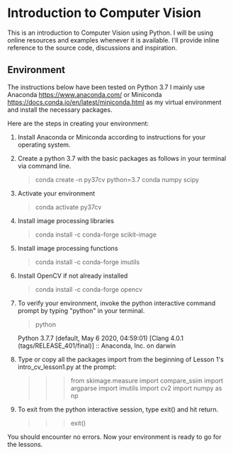 # Introduction to Computer Vision

This is an introduction to Computer Vision using Python.
I will be using online resources and examples whenever it is available.
I'll provide inline reference to the source code, discussions
and inspiration.

## Environment
The instructions below have been tested on Python 3.7
I mainly use Anaconda https://www.anaconda.com/
or Miniconda https://docs.conda.io/en/latest/miniconda.html
as my virtual environment and install the necessary packages.

Here are the steps in creating your environment:

1. Install Anaconda or Miniconda according to instructions for your operating system.

2. Create a python 3.7 with the basic packages as follows in your terminal via command line.
   > conda create -n py37cv python=3.7 conda numpy scipy

3. Activate your environment
   > conda activate py37cv

4. Install image processing libraries
   > conda install -c conda-forge scikit-image

5. Install image processing functions
   > conda install -c conda-forge imutils

6. Install OpenCV if not already installed
   > conda install -c conda-forge opencv

7. To verify your environment, invoke the python interactive command prompt by typing "python" in your terminal.
   > python

   Python 3.7.7 (default, May  6 2020, 04:59:01)
   [Clang 4.0.1 (tags/RELEASE_401/final)] :: Anaconda, Inc. on darwin
   >>>

8. Type or copy all the packages import from the beginning of Lesson 1's intro_cv_lesson1.py at the prompt:
   >>> from skimage.measure import compare_ssim
   >>> import argparse
   >>> import imutils
   >>> import cv2
   >>> import numpy as np
   >>>

9. To exit from the python interactive session, type exit() and hit return.
   >>> exit()

You should encounter no errors.  Now your environment is ready to go for the lessons.
